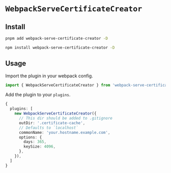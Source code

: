 # `WebpackServeCertificateCreator`

## Install

```sh
pnpm add webpack-serve-certificate-creator -D
```

```sh
npm install webpack-serve-certificate-creator -D
```

## Usage

Import the plugin in your webpack config.

```ts
import { WebpackServeCertificateCreator } from 'webpack-serve-certificate-creator';
```

Add the plugin to your `plugins`.

```ts
{
  plugins: [
    new WebpackServeCertificateCreator({
      // This dir should be added to .gitignore
      outDir: '.certificate-cache',
      // Defaults to `localhost`
      commonName: 'your.hostname.example.com',
      options: {
        days: 365,
        keySize: 4096,
      },
    }),
  ]
}
```
